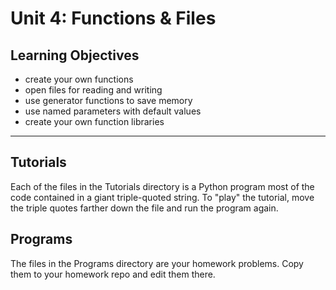 Unit 4: Functions & Files
=========================

## Learning Objectives ##

+ create your own functions
+ open files for reading and writing
+ use generator functions to save memory
+ use named parameters with default values
+ create your own function libraries

------------------------------------------------------------------------------

## Tutorials ##

Each of the files in the Tutorials directory is a Python program most of the
code contained in a giant triple-quoted string. To "play" the tutorial, move
the triple quotes farther down the file and run the program again.

## Programs ##

The files in the Programs directory are your homework problems. Copy them to
your homework repo and edit them there.

